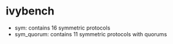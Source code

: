 # ivybench 
- sym: contains 16 symmetric protocols
- sym_quorum: contains 11 symmetric protocols with quorums
